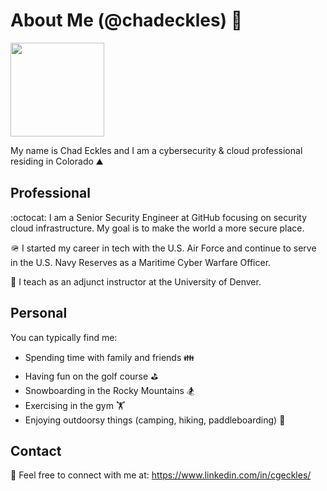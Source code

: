 # About Me (@chadeckles) 👋
<img src="https://github.com/user-attachments/assets/d6fef720-43cc-4847-8ff8-5508aadf2993" width="150" display:block>


My name is Chad Eckles and I am a cybersecurity & cloud professional residing in Colorado ⛰️


## Professional

:octocat: I am a Senior Security Engineer at GitHub focusing on security cloud infrastructure. My goal is to make the world a more secure place.

🪖 I started my career in tech with the U.S. Air Force and continue to serve in the U.S. Navy Reserves as a Maritime Cyber Warfare Officer.

🏫 I teach as an adjunct instructor at the University of Denver.


## Personal

You can typically find me:
- Spending time with family and friends 👪
- Having fun on the golf course ⛳
- Snowboarding in the Rocky Mountains 🏂
- Exercising in the gym 🏋️
- Enjoying outdoorsy things (camping, hiking, paddleboarding) 🥾
  

## Contact

🔗 Feel free to connect with me at: https://www.linkedin.com/in/cgeckles/
